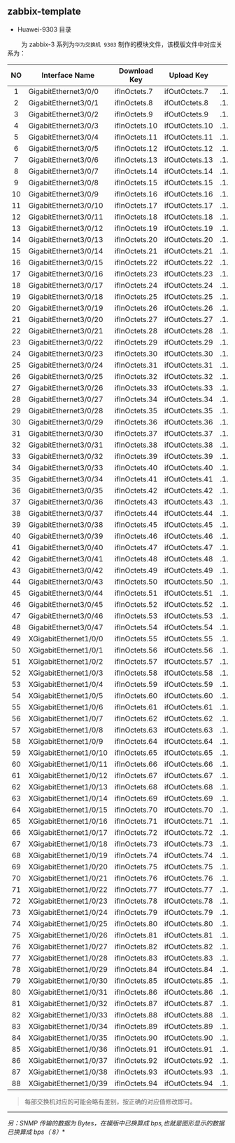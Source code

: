 ## zabbix-template

- Huawei-9303 目录

 &emsp;&emsp; 为 zabbix-3 系列为`华为交换机 9303` 制作的模块文件，该模版文件中对应关系为：
 
|  NO   |       Interface Name      |   Download  Key   |    Upload Key     |           Upload OID        |     Download OID         |
|:-----:| ------------------------- | ----------------- | ----------------- | --------------------------- | ------------------------ |
|	1	|	GigabitEthernet3/0/0	|	ifInOctets.7	|	ifOutOctets.7	|	.1.3.6.1.2.1.2.2.1.10.7	  |	.1.3.6.1.2.1.2.2.1.16.7	 |
|	2	|	GigabitEthernet3/0/1	|	ifInOctets.8	|	ifOutOctets.8	|	.1.3.6.1.2.1.2.2.1.10.8	  |	.1.3.6.1.2.1.2.2.1.16.8	 |
|	3	|	GigabitEthernet3/0/2	|	ifInOctets.9	|	ifOutOctets.9	|	.1.3.6.1.2.1.2.2.1.10.9	  |	.1.3.6.1.2.1.2.2.1.16.9	 |
|	4	|	GigabitEthernet3/0/3	|	ifInOctets.10	|	ifOutOctets.10	|	.1.3.6.1.2.1.2.2.1.10.10  |	.1.3.6.1.2.1.2.2.1.16.10 |
|	5	|	GigabitEthernet3/0/4	|	ifInOctets.11	|	ifOutOctets.11	|	.1.3.6.1.2.1.2.2.1.10.11  |	.1.3.6.1.2.1.2.2.1.16.11 |
|	6	|	GigabitEthernet3/0/5	|	ifInOctets.12	|	ifOutOctets.12	|	.1.3.6.1.2.1.2.2.1.10.12  |	.1.3.6.1.2.1.2.2.1.16.12 |
|	7	|	GigabitEthernet3/0/6	|	ifInOctets.13	|	ifOutOctets.13	|	.1.3.6.1.2.1.2.2.1.10.13  |	.1.3.6.1.2.1.2.2.1.16.13 |
|	8	|	GigabitEthernet3/0/7	|	ifInOctets.14	|	ifOutOctets.14	|	.1.3.6.1.2.1.2.2.1.10.14  |	.1.3.6.1.2.1.2.2.1.16.14 |
|	9	|	GigabitEthernet3/0/8	|	ifInOctets.15	|	ifOutOctets.15	|	.1.3.6.1.2.1.2.2.1.10.15  |	.1.3.6.1.2.1.2.2.1.16.15 |
|	10	|	GigabitEthernet3/0/9	|	ifInOctets.16	|	ifOutOctets.16	|	.1.3.6.1.2.1.2.2.1.10.16  |	.1.3.6.1.2.1.2.2.1.16.16 |
|	11	|	GigabitEthernet3/0/10	|	ifInOctets.17	|	ifOutOctets.17	|	.1.3.6.1.2.1.2.2.1.10.17  |	.1.3.6.1.2.1.2.2.1.16.17 |
|	12	|	GigabitEthernet3/0/11	|	ifInOctets.18	|	ifOutOctets.18	|	.1.3.6.1.2.1.2.2.1.10.18  |	.1.3.6.1.2.1.2.2.1.16.18 |
|	13	|	GigabitEthernet3/0/12	|	ifInOctets.19	|	ifOutOctets.19	|	.1.3.6.1.2.1.2.2.1.10.19  |	.1.3.6.1.2.1.2.2.1.16.19 |
|	14	|	GigabitEthernet3/0/13	|	ifInOctets.20	|	ifOutOctets.20	|	.1.3.6.1.2.1.2.2.1.10.20  |	.1.3.6.1.2.1.2.2.1.16.20 |
|	15	|	GigabitEthernet3/0/14	|	ifInOctets.21	|	ifOutOctets.21	|	.1.3.6.1.2.1.2.2.1.10.21  |	.1.3.6.1.2.1.2.2.1.16.21 |
|	16	|	GigabitEthernet3/0/15	|	ifInOctets.22	|	ifOutOctets.22	|	.1.3.6.1.2.1.2.2.1.10.22  |	.1.3.6.1.2.1.2.2.1.16.22 |
|	17	|	GigabitEthernet3/0/16	|	ifInOctets.23	|	ifOutOctets.23	|	.1.3.6.1.2.1.2.2.1.10.23  |	.1.3.6.1.2.1.2.2.1.16.23 |
|	18	|	GigabitEthernet3/0/17	|	ifInOctets.24	|	ifOutOctets.24	|	.1.3.6.1.2.1.2.2.1.10.24  |	.1.3.6.1.2.1.2.2.1.16.24 |
|	19	|	GigabitEthernet3/0/18	|	ifInOctets.25	|	ifOutOctets.25	|	.1.3.6.1.2.1.2.2.1.10.25  |	.1.3.6.1.2.1.2.2.1.16.25 |
|	20	|	GigabitEthernet3/0/19	|	ifInOctets.26	|	ifOutOctets.26	|	.1.3.6.1.2.1.2.2.1.10.26  |	.1.3.6.1.2.1.2.2.1.16.26 |
|	21	|	GigabitEthernet3/0/20	|	ifInOctets.27	|	ifOutOctets.27	|	.1.3.6.1.2.1.2.2.1.10.27  |	.1.3.6.1.2.1.2.2.1.16.27 |
|	22	|	GigabitEthernet3/0/21	|	ifInOctets.28	|	ifOutOctets.28	|	.1.3.6.1.2.1.2.2.1.10.28  |	.1.3.6.1.2.1.2.2.1.16.28 |
|	23	|	GigabitEthernet3/0/22	|	ifInOctets.29	|	ifOutOctets.29	|	.1.3.6.1.2.1.2.2.1.10.29  |	.1.3.6.1.2.1.2.2.1.16.29 |
|	24	|	GigabitEthernet3/0/23	|	ifInOctets.30	|	ifOutOctets.30	|	.1.3.6.1.2.1.2.2.1.10.30  |	.1.3.6.1.2.1.2.2.1.16.30 |
|	25	|	GigabitEthernet3/0/24	|	ifInOctets.31	|	ifOutOctets.31	|	.1.3.6.1.2.1.2.2.1.10.31  |	.1.3.6.1.2.1.2.2.1.16.31 |
|	26	|	GigabitEthernet3/0/25	|	ifInOctets.32	|	ifOutOctets.32	|	.1.3.6.1.2.1.2.2.1.10.32  |	.1.3.6.1.2.1.2.2.1.16.32 |
|	27	|	GigabitEthernet3/0/26	|	ifInOctets.33	|	ifOutOctets.33	|	.1.3.6.1.2.1.2.2.1.10.33  |	.1.3.6.1.2.1.2.2.1.16.33 |
|	28	|	GigabitEthernet3/0/27	|	ifInOctets.34	|	ifOutOctets.34	|	.1.3.6.1.2.1.2.2.1.10.34  |	.1.3.6.1.2.1.2.2.1.16.34 |
|	29	|	GigabitEthernet3/0/28	|	ifInOctets.35	|	ifOutOctets.35	|	.1.3.6.1.2.1.2.2.1.10.35  |	.1.3.6.1.2.1.2.2.1.16.35 |
|	30	|	GigabitEthernet3/0/29	|	ifInOctets.36	|	ifOutOctets.36	|	.1.3.6.1.2.1.2.2.1.10.36  |	.1.3.6.1.2.1.2.2.1.16.36 |
|	31	|	GigabitEthernet3/0/30	|	ifInOctets.37	|	ifOutOctets.37	|	.1.3.6.1.2.1.2.2.1.10.37  |	.1.3.6.1.2.1.2.2.1.16.37 |
|	32	|	GigabitEthernet3/0/31	|	ifInOctets.38	|	ifOutOctets.38	|	.1.3.6.1.2.1.2.2.1.10.38  |	.1.3.6.1.2.1.2.2.1.16.38 |
|	33	|	GigabitEthernet3/0/32	|	ifInOctets.39	|	ifOutOctets.39	|	.1.3.6.1.2.1.2.2.1.10.39  |	.1.3.6.1.2.1.2.2.1.16.39 |
|	34	|	GigabitEthernet3/0/33	|	ifInOctets.40	|	ifOutOctets.40	|	.1.3.6.1.2.1.2.2.1.10.40  |	.1.3.6.1.2.1.2.2.1.16.40 |
|	35	|	GigabitEthernet3/0/34	|	ifInOctets.41	|	ifOutOctets.41	|	.1.3.6.1.2.1.2.2.1.10.41  |	.1.3.6.1.2.1.2.2.1.16.41 |
|	36	|	GigabitEthernet3/0/35	|	ifInOctets.42	|	ifOutOctets.42	|	.1.3.6.1.2.1.2.2.1.10.42  |	.1.3.6.1.2.1.2.2.1.16.42 |
|	37	|	GigabitEthernet3/0/36	|	ifInOctets.43	|	ifOutOctets.43	|	.1.3.6.1.2.1.2.2.1.10.43  |	.1.3.6.1.2.1.2.2.1.16.43 |
|	38	|	GigabitEthernet3/0/37	|	ifInOctets.44	|	ifOutOctets.44	|	.1.3.6.1.2.1.2.2.1.10.44  |	.1.3.6.1.2.1.2.2.1.16.44 |
|	39	|	GigabitEthernet3/0/38	|	ifInOctets.45	|	ifOutOctets.45	|	.1.3.6.1.2.1.2.2.1.10.45  |	.1.3.6.1.2.1.2.2.1.16.45 |
|	40	|	GigabitEthernet3/0/39	|	ifInOctets.46	|	ifOutOctets.46	|	.1.3.6.1.2.1.2.2.1.10.46  |	.1.3.6.1.2.1.2.2.1.16.46 |
|	41	|	GigabitEthernet3/0/40	|	ifInOctets.47	|	ifOutOctets.47	|	.1.3.6.1.2.1.2.2.1.10.47  |	.1.3.6.1.2.1.2.2.1.16.47 |
|	42	|	GigabitEthernet3/0/41	|	ifInOctets.48	|	ifOutOctets.48	|	.1.3.6.1.2.1.2.2.1.10.48  |	.1.3.6.1.2.1.2.2.1.16.48 |
|	43	|	GigabitEthernet3/0/42	|	ifInOctets.49	|	ifOutOctets.49	|	.1.3.6.1.2.1.2.2.1.10.49  |	.1.3.6.1.2.1.2.2.1.16.49 |
|	44	|	GigabitEthernet3/0/43	|	ifInOctets.50	|	ifOutOctets.50	|	.1.3.6.1.2.1.2.2.1.10.50  |	.1.3.6.1.2.1.2.2.1.16.50 |
|	45	|	GigabitEthernet3/0/44	|	ifInOctets.51	|	ifOutOctets.51	|	.1.3.6.1.2.1.2.2.1.10.51  |	.1.3.6.1.2.1.2.2.1.16.51 |
|	46	|	GigabitEthernet3/0/45	|	ifInOctets.52	|	ifOutOctets.52	|	.1.3.6.1.2.1.2.2.1.10.52  |	.1.3.6.1.2.1.2.2.1.16.52 |
|	47	|	GigabitEthernet3/0/46	|	ifInOctets.53	|	ifOutOctets.53	|	.1.3.6.1.2.1.2.2.1.10.53  |	.1.3.6.1.2.1.2.2.1.16.53 |
|	48	|	GigabitEthernet3/0/47	|	ifInOctets.54	|	ifOutOctets.54	|	.1.3.6.1.2.1.2.2.1.10.54  |	.1.3.6.1.2.1.2.2.1.16.54 |
|	49	|	XGigabitEthernet1/0/0	|	ifInOctets.55	|	ifOutOctets.55	|	.1.3.6.1.2.1.2.2.1.10.55  |	.1.3.6.1.2.1.2.2.1.16.55 |
|	50	|	XGigabitEthernet1/0/1	|	ifInOctets.56	|	ifOutOctets.56	|	.1.3.6.1.2.1.2.2.1.10.56  |	.1.3.6.1.2.1.2.2.1.16.56 |
|	51	|	XGigabitEthernet1/0/2	|	ifInOctets.57	|	ifOutOctets.57	|	.1.3.6.1.2.1.2.2.1.10.57  |	.1.3.6.1.2.1.2.2.1.16.57 |
|	52	|	XGigabitEthernet1/0/3	|	ifInOctets.58	|	ifOutOctets.58	|	.1.3.6.1.2.1.2.2.1.10.58  |	.1.3.6.1.2.1.2.2.1.16.58 |
|	53	|	XGigabitEthernet1/0/4	|	ifInOctets.59	|	ifOutOctets.59	|	.1.3.6.1.2.1.2.2.1.10.59  |	.1.3.6.1.2.1.2.2.1.16.59 |
|	54	|	XGigabitEthernet1/0/5	|	ifInOctets.60	|	ifOutOctets.60	|	.1.3.6.1.2.1.2.2.1.10.60  |	.1.3.6.1.2.1.2.2.1.16.60 |
|	55	|	XGigabitEthernet1/0/6	|	ifInOctets.61	|	ifOutOctets.61	|	.1.3.6.1.2.1.2.2.1.10.61  |	.1.3.6.1.2.1.2.2.1.16.61 |
|	56	|	XGigabitEthernet1/0/7	|	ifInOctets.62	|	ifOutOctets.62	|	.1.3.6.1.2.1.2.2.1.10.62  |	.1.3.6.1.2.1.2.2.1.16.62 |
|	57	|	XGigabitEthernet1/0/8	|	ifInOctets.63	|	ifOutOctets.63	|	.1.3.6.1.2.1.2.2.1.10.63  |	.1.3.6.1.2.1.2.2.1.16.63 |
|	58	|	XGigabitEthernet1/0/9	|	ifInOctets.64	|	ifOutOctets.64	|	.1.3.6.1.2.1.2.2.1.10.64  |	.1.3.6.1.2.1.2.2.1.16.64 |
|	59	|	XGigabitEthernet1/0/10	|	ifInOctets.65	|	ifOutOctets.65	|	.1.3.6.1.2.1.2.2.1.10.65  |	.1.3.6.1.2.1.2.2.1.16.65 |
|	60	|	XGigabitEthernet1/0/11	|	ifInOctets.66	|	ifOutOctets.66	|	.1.3.6.1.2.1.2.2.1.10.66  |	.1.3.6.1.2.1.2.2.1.16.66 |
|	61	|	XGigabitEthernet1/0/12	|	ifInOctets.67	|	ifOutOctets.67	|	.1.3.6.1.2.1.2.2.1.10.67  |	.1.3.6.1.2.1.2.2.1.16.67 |
|	62	|	XGigabitEthernet1/0/13	|	ifInOctets.68	|	ifOutOctets.68	|	.1.3.6.1.2.1.2.2.1.10.68  |	.1.3.6.1.2.1.2.2.1.16.68 |
|	63	|	XGigabitEthernet1/0/14	|	ifInOctets.69	|	ifOutOctets.69	|	.1.3.6.1.2.1.2.2.1.10.69  |	.1.3.6.1.2.1.2.2.1.16.69 |
|	64	|	XGigabitEthernet1/0/15	|	ifInOctets.70	|	ifOutOctets.70	|	.1.3.6.1.2.1.2.2.1.10.70  |	.1.3.6.1.2.1.2.2.1.16.70 |
|	65	|	XGigabitEthernet1/0/16	|	ifInOctets.71	|	ifOutOctets.71	|	.1.3.6.1.2.1.2.2.1.10.71  |	.1.3.6.1.2.1.2.2.1.16.71 |
|	66	|	XGigabitEthernet1/0/17	|	ifInOctets.72	|	ifOutOctets.72	|	.1.3.6.1.2.1.2.2.1.10.72  |	.1.3.6.1.2.1.2.2.1.16.72 |
|	67	|	XGigabitEthernet1/0/18	|	ifInOctets.73	|	ifOutOctets.73	|	.1.3.6.1.2.1.2.2.1.10.73  |	.1.3.6.1.2.1.2.2.1.16.73 |
|	68	|	XGigabitEthernet1/0/19	|	ifInOctets.74	|	ifOutOctets.74	|	.1.3.6.1.2.1.2.2.1.10.74  |	.1.3.6.1.2.1.2.2.1.16.74 |
|	69	|	XGigabitEthernet1/0/20	|	ifInOctets.75	|	ifOutOctets.75	|	.1.3.6.1.2.1.2.2.1.10.75  |	.1.3.6.1.2.1.2.2.1.16.75 |
|	70	|	XGigabitEthernet1/0/21	|	ifInOctets.76	|	ifOutOctets.76	|	.1.3.6.1.2.1.2.2.1.10.76  |	.1.3.6.1.2.1.2.2.1.16.76 |
|	71	|	XGigabitEthernet1/0/22	|	ifInOctets.77	|	ifOutOctets.77	|	.1.3.6.1.2.1.2.2.1.10.77  |	.1.3.6.1.2.1.2.2.1.16.77 |
|	72	|	XGigabitEthernet1/0/23	|	ifInOctets.78	|	ifOutOctets.78	|	.1.3.6.1.2.1.2.2.1.10.78  |	.1.3.6.1.2.1.2.2.1.16.78 |
|	73	|	XGigabitEthernet1/0/24	|	ifInOctets.79	|	ifOutOctets.79	|	.1.3.6.1.2.1.2.2.1.10.79  |	.1.3.6.1.2.1.2.2.1.16.79 |
|	74	|	XGigabitEthernet1/0/25	|	ifInOctets.80	|	ifOutOctets.80	|	.1.3.6.1.2.1.2.2.1.10.80  |	.1.3.6.1.2.1.2.2.1.16.80 |
|	75	|	XGigabitEthernet1/0/26	|	ifInOctets.81	|	ifOutOctets.81	|	.1.3.6.1.2.1.2.2.1.10.81  |	.1.3.6.1.2.1.2.2.1.16.81 |
|	76	|	XGigabitEthernet1/0/27	|	ifInOctets.82	|	ifOutOctets.82	|	.1.3.6.1.2.1.2.2.1.10.82  |	.1.3.6.1.2.1.2.2.1.16.82 |
|	77	|	XGigabitEthernet1/0/28	|	ifInOctets.83	|	ifOutOctets.83	|	.1.3.6.1.2.1.2.2.1.10.83  |	.1.3.6.1.2.1.2.2.1.16.83 |
|	78	|	XGigabitEthernet1/0/29	|	ifInOctets.84	|	ifOutOctets.84	|	.1.3.6.1.2.1.2.2.1.10.84  |	.1.3.6.1.2.1.2.2.1.16.84 |
|	79	|	XGigabitEthernet1/0/30	|	ifInOctets.85	|	ifOutOctets.85	|	.1.3.6.1.2.1.2.2.1.10.85  |	.1.3.6.1.2.1.2.2.1.16.85 |
|	80	|	XGigabitEthernet1/0/31	|	ifInOctets.86	|	ifOutOctets.86	|	.1.3.6.1.2.1.2.2.1.10.86  |	.1.3.6.1.2.1.2.2.1.16.86 |
|	81	|	XGigabitEthernet1/0/32	|	ifInOctets.87	|	ifOutOctets.87	|	.1.3.6.1.2.1.2.2.1.10.87  |	.1.3.6.1.2.1.2.2.1.16.87 |
|	82	|	XGigabitEthernet1/0/33	|	ifInOctets.88	|	ifOutOctets.88	|	.1.3.6.1.2.1.2.2.1.10.88  |	.1.3.6.1.2.1.2.2.1.16.88 |
|	83	|	XGigabitEthernet1/0/34	|	ifInOctets.89	|	ifOutOctets.89	|	.1.3.6.1.2.1.2.2.1.10.89  |	.1.3.6.1.2.1.2.2.1.16.89 |
|	84	|	XGigabitEthernet1/0/35	|	ifInOctets.90	|	ifOutOctets.90	|	.1.3.6.1.2.1.2.2.1.10.90  |	.1.3.6.1.2.1.2.2.1.16.90 |
|	85	|	XGigabitEthernet1/0/36	|	ifInOctets.91	|	ifOutOctets.91	|	.1.3.6.1.2.1.2.2.1.10.91  |	.1.3.6.1.2.1.2.2.1.16.91 |
|	86	|	XGigabitEthernet1/0/37	|	ifInOctets.92	|	ifOutOctets.92	|	.1.3.6.1.2.1.2.2.1.10.92  |	.1.3.6.1.2.1.2.2.1.16.92 |
|	87	|	XGigabitEthernet1/0/38	|	ifInOctets.93	|	ifOutOctets.93	|	.1.3.6.1.2.1.2.2.1.10.93  |	.1.3.6.1.2.1.2.2.1.16.93 |
|	88	|	XGigabitEthernet1/0/39	|	ifInOctets.94	|	ifOutOctets.94	|	.1.3.6.1.2.1.2.2.1.10.94  |	.1.3.6.1.2.1.2.2.1.16.94 |

> 每部交换机对应的可能会略有差别，按正确的对应值修改即可。

***

 **另：SNMP 传输的数据为 Bytes，在模版中已换算成 bps,也就是图形显示的数据已换算成 bps（* 8）**
